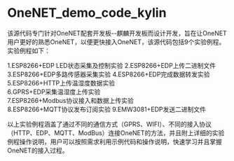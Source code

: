 # OneNET_demo_code_kylin
  该源代码专门针对OneNET配套开发板--麒麟开发板而设计开发，旨在让OneNET用户更好的熟悉OneNET，以便更快接入OneNET，该源代码包括9个实验例程。实验例程如下：

 1.ESP8266+EDP LED状态采集及控制实验	
 2.ESP8266+EDP上传二进制文件	
 3.ESP8266+EDP多路传感器采集实验	
 4.ESP8266+EDP完成数据转发实验	
 5.ESP8266+HTTP上传温湿度数据实验	
 6.GPRS+EDP采集温湿度上传实验	
 7.ESP8266+Modbus协议接入和数据上传实验	
 8.ESP8266+MQTT协议发布订阅实验	
 9.EMW3081+EDP发送二进制文件	
 
 以上实验例程涵盖了通过不同的通信方式（GPRS、WIFI）、不同的接入协议（HTTP、EDP、MQTT、ModBus）连接OneNET的方法，并且附上详细的实验例程操作说明，用户可以按照需求利用示例代码和操作说明，快速学习并且掌握OneNET的接入过程。

